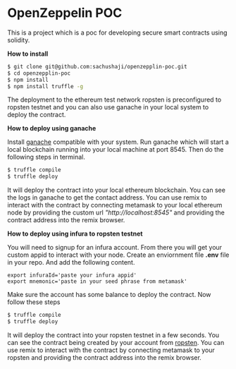 # OpenZeppelin POC
 This is a project which is a poc for developing secure smart contracts using solidity.

 **How to install**

```sh
$ git clone git@github.com:sachushaji/openzepplin-poc.git
$ cd openzepplin-poc
$ npm install
$ npm install truffle -g
```
The deployment to the ethereum test network ropsten is preconfigured to ropsten testnet and you can also use ganache in your local system to deploy the contract.

**How to deploy using ganache**

Install [ganache](https://truffleframework.com/ganache) compatible with your system. Run ganache which will start a local blockchain running into your local machine at port 8545. Then do the following steps in terminal.

```sh
$ truffle compile
$ truffle deploy
```
It will deploy the contract into your local ethereum blockchain. You can see the logs in ganache to get the contact address. You can use remix to interact with the contract by connecting metamask to your local ethereum node by providing the custom url *"http://localhost:8545"* and providing the contract address into the remix browser.


**How to deploy using infura to ropsten testnet**

You will need to signup for an infura account. From there you will get your custom appid to interact with your node. 
 Create an enviornment file **.env** file in your repo. And add the following content.
 ```
 export infuraId='paste your infura appid'
export mnemonic='paste in your seed phrase from metamask'
 ```
Make sure the account has some balance to deploy the contract. Now follow these steps

```sh
$ truffle compile
$ truffle deploy
```
It will deploy the contract into your ropsten testnet in a few seconds. You can see the contract being created by your account from [ropsten](https://ropsten.etherscan.io/). You can use remix to interact with the contract by connecting metamask to your ropsten and providing the contract address into the remix browser.

